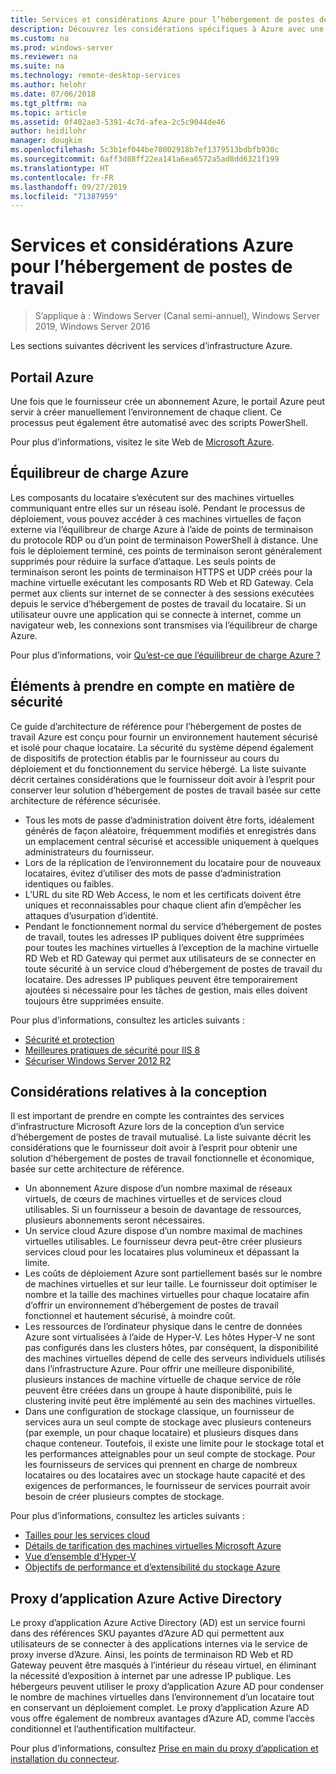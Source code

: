 ```yaml
---
title: Services et considérations Azure pour l’hébergement de postes de travail
description: Découvrez les considérations spécifiques à Azure avec une solution d’hébergement de postes de travail à distance.
ms.custom: na
ms.prod: windows-server
ms.reviewer: na
ms.suite: na
ms.technology: remote-desktop-services
ms.author: helohr
ms.date: 07/06/2018
ms.tgt_pltfrm: na
ms.topic: article
ms.assetid: 0f402ae3-5391-4c7d-afea-2c5c9044de46
author: heidilohr
manager: dougkim
ms.openlocfilehash: 5c3b1ef044be70002918b7ef1379513bdbfb930c
ms.sourcegitcommit: 6aff3d88ff22ea141a6ea6572a5ad8dd6321f199
ms.translationtype: HT
ms.contentlocale: fr-FR
ms.lasthandoff: 09/27/2019
ms.locfileid: "71387959"
---
```

# <a name="azure-services-and-considerations-for-desktop-hosting"></a>Services et considérations Azure pour l’hébergement de postes de travail

>S’applique à : Windows Server (Canal semi-annuel), Windows Server 2019, Windows Server 2016

Les sections suivantes décrivent les services d’infrastructure Azure.
  
## <a name="azure-portal"></a>Portail Azure

Une fois que le fournisseur crée un abonnement Azure, le portail Azure peut servir à créer manuellement l’environnement de chaque client. Ce processus peut également être automatisé avec des scripts PowerShell.  

Pour plus d’informations, visitez le site Web de [Microsoft Azure](https://www.azure.microsoft.com).
  
## <a name="azure-load-balancer"></a>Équilibreur de charge Azure

Les composants du locataire s’exécutent sur des machines virtuelles communiquant entre elles sur un réseau isolé. Pendant le processus de déploiement, vous pouvez accéder à ces machines virtuelles de façon externe via l’équilibreur de charge Azure à l’aide de points de terminaison du protocole RDP ou d’un point de terminaison PowerShell à distance. Une fois le déploiement terminé, ces points de terminaison seront généralement supprimés pour réduire la surface d’attaque. Les seuls points de terminaison seront les points de terminaison HTTPS et UDP créés pour la machine virtuelle exécutant les composants RD Web et RD Gateway. Cela permet aux clients sur internet de se connecter à des sessions exécutées depuis le service d’hébergement de postes de travail du locataire. Si un utilisateur ouvre une application qui se connecte à internet, comme un navigateur web, les connexions sont transmises via l’équilibreur de charge Azure.  
  
Pour plus d’informations, voir [Qu’est-ce que l’équilibreur de charge Azure ?](https://azure.microsoft.com/documentation/articles/virtual-machines-linux-load-balance/)
  
## <a name="security-considerations"></a>Éléments à prendre en compte en matière de sécurité

Ce guide d’architecture de référence pour l’hébergement de postes de travail Azure est conçu pour fournir un environnement hautement sécurisé et isolé pour chaque locataire. La sécurité du système dépend également de dispositifs de protection établis par le fournisseur au cours du déploiement et du fonctionnement du service hébergé. La liste suivante décrit certaines considérations que le fournisseur doit avoir à l’esprit pour conserver leur solution d’hébergement de postes de travail basée sur cette architecture de référence sécurisée.

- Tous les mots de passe d’administration doivent être forts, idéalement générés de façon aléatoire, fréquemment modifiés et enregistrés dans un emplacement central sécurisé et accessible uniquement à quelques administrateurs du fournisseur.  
- Lors de la réplication de l’environnement du locataire pour de nouveaux locataires, évitez d’utiliser des mots de passe d’administration identiques ou faibles.
- L’URL du site RD Web Access, le nom et les certificats doivent être uniques et reconnaissables pour chaque client afin d’empêcher les attaques d’usurpation d’identité.  
- Pendant le fonctionnement normal du service d’hébergement de postes de travail, toutes les adresses IP publiques doivent être supprimées pour toutes les machines virtuelles à l’exception de la machine virtuelle RD Web et RD Gateway qui permet aux utilisateurs de se connecter en toute sécurité à un service cloud d’hébergement de postes de travail du locataire. Des adresses IP publiques peuvent être temporairement ajoutées si nécessaire pour les tâches de gestion, mais elles doivent toujours être supprimées ensuite.  
  
Pour plus d’informations, consultez les articles suivants :

- [Sécurité et protection](https://docs.microsoft.com/previous-versions/windows/it-pro/windows-server-2012-R2-and-2012/hh831778(v=ws.11))  
- [Meilleures pratiques de sécurité pour IIS 8](https://docs.microsoft.com/previous-versions/windows/it-pro/windows-server-2012-R2-and-2012/jj635855(v=ws.11))  
- [Sécuriser Windows Server 2012 R2](https://docs.microsoft.com/previous-versions/windows/it-pro/windows-server-2012-R2-and-2012/hh831360(v=ws.11))  
  
## <a name="design-considerations"></a>Considérations relatives à la conception

Il est important de prendre en compte les contraintes des services d’infrastructure Microsoft Azure lors de la conception d’un service d’hébergement de postes de travail mutualisé. La liste suivante décrit les considérations que le fournisseur doit avoir à l’esprit pour obtenir une solution d’hébergement de postes de travail fonctionnelle et économique, basée sur cette architecture de référence.  
  
- Un abonnement Azure dispose d’un nombre maximal de réseaux virtuels, de cœurs de machines virtuelles et de services cloud utilisables. Si un fournisseur a besoin de davantage de ressources, plusieurs abonnements seront nécessaires.
- Un service cloud Azure dispose d’un nombre maximal de machines virtuelles utilisables. Le fournisseur devra peut-être créer plusieurs services cloud pour les locataires plus volumineux et dépassant la limite.  
- Les coûts de déploiement Azure sont partiellement basés sur le nombre de machines virtuelles et sur leur taille. Le fournisseur doit optimiser le nombre et la taille des machines virtuelles pour chaque locataire afin d’offrir un environnement d’hébergement de postes de travail fonctionnel et hautement sécurisé, à moindre coût.  
- Les ressources de l’ordinateur physique dans le centre de données Azure sont virtualisées à l’aide de Hyper-V. Les hôtes Hyper-V ne sont pas configurés dans les clusters hôtes, par conséquent, la disponibilité des machines virtuelles dépend de celle des serveurs individuels utilisés dans l’infrastructure Azure. Pour offrir une meilleure disponibilité, plusieurs instances de machine virtuelle de chaque service de rôle peuvent être créées dans un groupe à haute disponibilité, puis le clustering invité peut être implémenté au sein des machines virtuelles.  
- Dans une configuration de stockage classique, un fournisseur de services aura un seul compte de stockage avec plusieurs conteneurs (par exemple, un pour chaque locataire) et plusieurs disques dans chaque conteneur. Toutefois, il existe une limite pour le stockage total et les performances atteignables pour un seul compte de stockage. Pour les fournisseurs de services qui prennent en charge de nombreux locataires ou des locataires avec un stockage haute capacité et des exigences de performances, le fournisseur de services pourrait avoir besoin de créer plusieurs comptes de stockage.  
  
Pour plus d’informations, consultez les articles suivants :

- [Tailles pour les services cloud](https://docs.microsoft.com/azure/cloud-services/cloud-services-sizes-specs)  
- [Détails de tarification des machines virtuelles Microsoft Azure](https://azure.microsoft.com/pricing/details/virtual-machines/)  
- [Vue d’ensemble d’Hyper-V](https://docs.microsoft.com/previous-versions/windows/it-pro/windows-server-2012-R2-and-2012/hh831531(v=ws.11))  
- [Objectifs de performance et d’extensibilité du stockage Azure](https://docs.microsoft.com/azure/storage/common/storage-scalability-targets)  

## <a name="azure-active-directory-application-proxy"></a>Proxy d’application Azure Active Directory

Le proxy d’application Azure Active Directory (AD) est un service fourni dans des références SKU payantes d’Azure AD qui permettent aux utilisateurs de se connecter à des applications internes via le service de proxy inverse d’Azure. Ainsi, les points de terminaison RD Web et RD Gateway peuvent être masqués à l’intérieur du réseau virtuel, en éliminant la nécessité d’exposition à internet par une adresse IP publique. Les hébergeurs peuvent utiliser le proxy d’application Azure AD pour condenser le nombre de machines virtuelles dans l’environnement d’un locataire tout en conservant un déploiement complet. Le proxy d’application Azure AD vous offre également de nombreux avantages d’Azure AD, comme l’accès conditionnel et l’authentification multifacteur.

Pour plus d’informations, consultez [Prise en main du proxy d’application et installation du connecteur](https://docs.microsoft.com/azure/active-directory/manage-apps/application-proxy-enable).